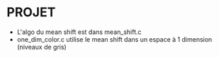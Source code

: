 # PROJET

- L'algo du mean shift est dans mean_shift.c
- one_dim_color.c utilise le mean shift dans un espace à 1 dimension (niveaux de gris)

